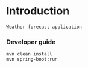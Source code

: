 # Introduction
    Weather forecast application
    
### Developer guide
    mvn clean install
    mvn spring-boot:run
